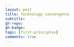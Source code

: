 ```yaml
---
layout: post
title: Technology convergence
subtitle: 
gh-repo:
gh-badge:
tags: [first-principles]
comments: true
---
```

